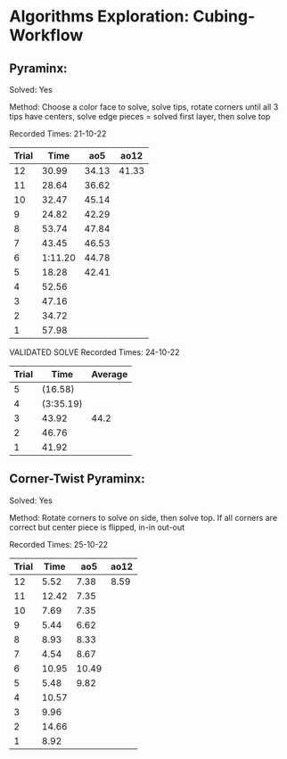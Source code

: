 <h1> Algorithms Exploration: Cubing-Workflow </h1>

<h2> Pyraminx: </h2>
  <p>Solved: Yes </p>
  <p>Method: Choose a color face to solve, solve tips, rotate corners until all 3 tips have centers, solve edge pieces = solved first layer, then solve top</p>

  Recorded Times: 21-10-22

 Trial | Time |  ao5  |  ao12
-------|------|-------|-----
12 | 30.99| 34.13 | 41.33
11 | 28.64| 36.62 |
10 | 32.47| 45.14
9  | 24.82| 42.29       
8  | 53.74| 47.84
7  | 43.45| 46.53
6  |1:11.20| 44.78
5  | 18.28 | 42.41
4  | 52.56 |
3  |47.16 |
2  |34.72 |
1  |57.98 | 

VALIDATED SOLVE
Recorded Times: 24-10-22

 Trial | Time | Average |
-------|------|---------|
5 | (16.58) | 
4 | (3:35.19) |
3 | 43.92 | 44.2
2 | 46.76 |
1 | 41.92 |


<h2> Corner-Twist Pyraminx: </h2>
  <p>Solved: Yes </p>
  <p>Method: Rotate corners to solve on side, then solve top. If all corners are correct but center piece is flipped, in-in out-out

  Recorded Times: 25-10-22

 Trial | Time |  ao5  | ao12 |
-------|------|-------|------|
  12 | 5.52 | 7.38 | 8.59 |
  11 | 12.42 | 7.35 |
  10 | 7.69 | 7.35 |
  9  | 5.44 | 6.62 |
  8  | 8.93 | 8.33 |
  7  | 4.54 | 8.67 |
  6  | 10.95 | 10.49 |
  5  | 5.48 | 9.82 |
  4  | 10.57 |
  3  | 9.96 |
  2  | 14.66 |
  1  | 8.92 |
